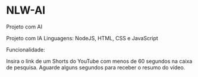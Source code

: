 # NLW-AI
Projeto com AI

Projeto com IA
Linguagens: NodeJS, HTML, CSS e JavaScript

Funcionalidade:

Insira o link de um Shorts do YouTube com menos de 60 segundos na caixa de pesquisa.
Aguarde alguns segundos para receber o resumo do vídeo.
